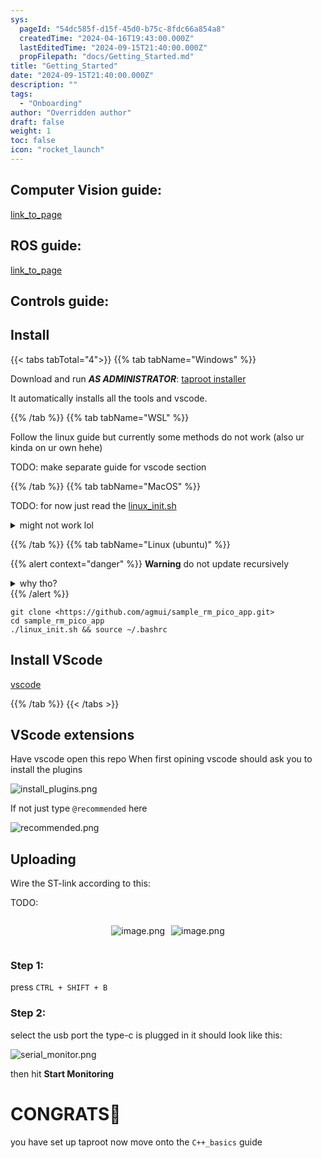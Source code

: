 ```yaml
---
sys:
  pageId: "54dc585f-d15f-45d0-b75c-8fdc66a854a8"
  createdTime: "2024-04-16T19:43:00.000Z"
  lastEditedTime: "2024-09-15T21:40:00.000Z"
  propFilepath: "docs/Getting_Started.md"
title: "Getting_Started"
date: "2024-09-15T21:40:00.000Z"
description: ""
tags:
  - "Onboarding"
author: "Overridden author"
draft: false
weight: 1
toc: false
icon: "rocket_launch"
---
```


## Computer Vision guide:

[link_to_page](86d45bc0-388b-4d26-8848-44f255f73d0e)

## ROS guide:

[link_to_page](3c76c1de-ec8f-46d6-8b0a-294005edc2d5)

## Controls guide:

## Install

{{< tabs tabTotal="4">}}
{{% tab tabName="Windows" %}}

Download and run _**AS ADMINISTRATOR**_: [taproot installer](https://github.com/Thornbots/TeachingFreshies/releases/tag/1.0)

It automatically installs all the tools and vscode.

{{% /tab %}}
{{% tab tabName="WSL" %}}

Follow the linux guide but currently some methods do not work (also ur kinda on ur own hehe)

TODO: make separate guide for vscode section

{{% /tab %}}
{{% tab tabName="MacOS" %}}

TODO: for now just read the [linux_init.sh](https://github.com/agmui/sample_rm_pico_app/blob/main/linux_init.sh)

<details>
<summary>might not work lol</summary>

`brew install libusb pkg-config`

Next install: [vscode](https://code.visualstudio.com/Download)

</details>

{{% /tab %}}
{{% tab tabName="Linux (ubuntu)" %}}

{{% alert context="danger" %}}
**Warning** do not update recursively
<details>
<summary>why tho?</summary>
There are some submodules that may go on for a while (like tinyusb) and I highly
recommend you don't need to get them.
If you want to see what submodules I update just look in `linux_init.sh`
</details>
{{% /alert %}}

```shell
git clone <https://github.com/agmui/sample_rm_pico_app.git>
cd sample_rm_pico_app
./linux_init.sh && source ~/.bashrc
```

## Install VScode

[vscode](https://code.visualstudio.com/Download)

{{% /tab %}}
{{< /tabs >}}

## VScode extensions

Have vscode open this repo
When first opining vscode should ask you to install the plugins

![install_plugins.png](https://prod-files-secure.s3.us-west-2.amazonaws.com/d518164a-d88e-44d1-a4ee-3adb3bd8bce0/89bd30f0-1825-4e77-867b-0a41ce370880/install_plugins.png?X-Amz-Algorithm=AWS4-HMAC-SHA256&X-Amz-Content-Sha256=UNSIGNED-PAYLOAD&X-Amz-Credential=ASIAZI2LB466SWETWIWY%2F20250307%2Fus-west-2%2Fs3%2Faws4_request&X-Amz-Date=20250307T190139Z&X-Amz-Expires=3600&X-Amz-Security-Token=IQoJb3JpZ2luX2VjEAMaCXVzLXdlc3QtMiJIMEYCIQCCW4N6%2FIIufqltKnPzT8cVaIEjRQtpkKJfk1Ut5R%2BwaAIhAPBBZl%2FjM4Lltx5ax5JFN%2BXbOgCrNPiW35%2FsM79IPedgKv8DCEwQABoMNjM3NDIzMTgzODA1IgwM618Gqw%2BYWYw6RUgq3AOvn8JU7Uh%2BBxYpNvvdfpplqIHQH8jUICgWPZVLgLUL%2F6cNs3VY6rQVa5JBzeJxnyqhXc083CfMz2bj7OXFXrtbNUJk3UNlVhs3A9PMfbzohsFHMqnCyKMt83qdNJQyHr6Qv2kd1Br5034X7F2w5Uxu6tXfz0CgPeajSi%2BTJrgT8wp3K3fZr%2FKo2O9tezkjuQDrjn53%2FwcOM%2Fot%2BkguAmWiSJdKmfeF0zwQ7cdgrbvHBefrgUR6pBPQUfG0a89LZsEnEmMSt0L0JNtv26zgt%2BIEUR5jVUPQl1Ya9wacgy7T8kkYN2Kg01EZ2%2BQAQ%2BUOoOX4YuipW%2FDFW7ScDHtRvkLI6%2FuJ54%2FCPlgHq4rjjV%2BTrPVQN%2FfSs1OsOgAOoN3%2FMJVllo6NNsbSj7L3nTsJgDPYZIFO2q0ZRIksvCB%2FjFgMijYfAIZo%2Blwc4zra5t3t1QMvwamD6bo0nDDWktrdPK%2FKA3TUuFRbnc3epcxYPDBIE0B6oJt0yt%2BAesLbyjsuYJIJxB4qhNr0b7MWUZ0gcKt%2BUhdgWfuUEcZ2GHUotVsFRzE83BwbP48Uh%2BiVnn6dWwDCxIi%2F6biJKZTpCy6ny1NMi1afNVPNeCVCTqGM7Fd2oUc3Nhrsblh7qpxdAjD3%2F6y%2BBjqkAYfIcyo8dO%2FwSdkgNIYrd%2B%2BJ1TujHwKhHbc8V2N6LJlXhr0IxyKxlufRZze%2BzKYBwPjdBme85mOl9elp8EwimEY%2Fz29O1lzW56lbqqQ2nOt6MoVNLpnUG6%2BYyAuJ5hobP5Fmcw1dMvBnsjwJPaSi5R6zLcRlX4GS4N3p3GjvevF10P58G%2FK9GG%2BBd0NL8ymXuavB%2FNmRmuo08bKA8HHl6909SuM3&X-Amz-Signature=12bd8da6f86122864806f704cc745a3f3ffeb5a1c9f16b6f5d8313fcc185cec2&X-Amz-SignedHeaders=host&x-id=GetObject)

If not just type `@recommended` here  

![recommended.png](https://prod-files-secure.s3.us-west-2.amazonaws.com/d518164a-d88e-44d1-a4ee-3adb3bd8bce0/61e661e9-5d85-4dfc-be0d-8d2097a5e793/recommended.png?X-Amz-Algorithm=AWS4-HMAC-SHA256&X-Amz-Content-Sha256=UNSIGNED-PAYLOAD&X-Amz-Credential=ASIAZI2LB466SWETWIWY%2F20250307%2Fus-west-2%2Fs3%2Faws4_request&X-Amz-Date=20250307T190139Z&X-Amz-Expires=3600&X-Amz-Security-Token=IQoJb3JpZ2luX2VjEAMaCXVzLXdlc3QtMiJIMEYCIQCCW4N6%2FIIufqltKnPzT8cVaIEjRQtpkKJfk1Ut5R%2BwaAIhAPBBZl%2FjM4Lltx5ax5JFN%2BXbOgCrNPiW35%2FsM79IPedgKv8DCEwQABoMNjM3NDIzMTgzODA1IgwM618Gqw%2BYWYw6RUgq3AOvn8JU7Uh%2BBxYpNvvdfpplqIHQH8jUICgWPZVLgLUL%2F6cNs3VY6rQVa5JBzeJxnyqhXc083CfMz2bj7OXFXrtbNUJk3UNlVhs3A9PMfbzohsFHMqnCyKMt83qdNJQyHr6Qv2kd1Br5034X7F2w5Uxu6tXfz0CgPeajSi%2BTJrgT8wp3K3fZr%2FKo2O9tezkjuQDrjn53%2FwcOM%2Fot%2BkguAmWiSJdKmfeF0zwQ7cdgrbvHBefrgUR6pBPQUfG0a89LZsEnEmMSt0L0JNtv26zgt%2BIEUR5jVUPQl1Ya9wacgy7T8kkYN2Kg01EZ2%2BQAQ%2BUOoOX4YuipW%2FDFW7ScDHtRvkLI6%2FuJ54%2FCPlgHq4rjjV%2BTrPVQN%2FfSs1OsOgAOoN3%2FMJVllo6NNsbSj7L3nTsJgDPYZIFO2q0ZRIksvCB%2FjFgMijYfAIZo%2Blwc4zra5t3t1QMvwamD6bo0nDDWktrdPK%2FKA3TUuFRbnc3epcxYPDBIE0B6oJt0yt%2BAesLbyjsuYJIJxB4qhNr0b7MWUZ0gcKt%2BUhdgWfuUEcZ2GHUotVsFRzE83BwbP48Uh%2BiVnn6dWwDCxIi%2F6biJKZTpCy6ny1NMi1afNVPNeCVCTqGM7Fd2oUc3Nhrsblh7qpxdAjD3%2F6y%2BBjqkAYfIcyo8dO%2FwSdkgNIYrd%2B%2BJ1TujHwKhHbc8V2N6LJlXhr0IxyKxlufRZze%2BzKYBwPjdBme85mOl9elp8EwimEY%2Fz29O1lzW56lbqqQ2nOt6MoVNLpnUG6%2BYyAuJ5hobP5Fmcw1dMvBnsjwJPaSi5R6zLcRlX4GS4N3p3GjvevF10P58G%2FK9GG%2BBd0NL8ymXuavB%2FNmRmuo08bKA8HHl6909SuM3&X-Amz-Signature=7282bf36b9afed6c4380fc9f9f081520b627916b0571ff9e00bd826784cc76f1&X-Amz-SignedHeaders=host&x-id=GetObject)

## Uploading

Wire the ST-link according to this:

TODO:

<div style="display: flex;flex-direction: row; column-gap:10px; max-width: 630px;justify-content: center;">
<div>

![image.png](https://prod-files-secure.s3.us-west-2.amazonaws.com/d518164a-d88e-44d1-a4ee-3adb3bd8bce0/210ecb78-1116-4d7b-b9b7-2292f66fa2c2/image.png?X-Amz-Algorithm=AWS4-HMAC-SHA256&X-Amz-Content-Sha256=UNSIGNED-PAYLOAD&X-Amz-Credential=ASIAZI2LB466ZHGXIY6P%2F20250307%2Fus-west-2%2Fs3%2Faws4_request&X-Amz-Date=20250307T190143Z&X-Amz-Expires=3600&X-Amz-Security-Token=IQoJb3JpZ2luX2VjEAMaCXVzLXdlc3QtMiJHMEUCIQD19U7Yj7KMsAgGtdgRzVGQqCvzXOGHrITDSCtNxrCFuAIgCP%2BdUrGCYnjMmjmYqlfMQE19LbXSmuGJDL8vzc22b30q%2FwMITBAAGgw2Mzc0MjMxODM4MDUiDKUgiTEgvxTrEQp1rCrcA3L4ND%2BvTtgPrjj17kUDFFuVGVfC0qh6PDBgnPu5yklnkG%2BNMR8fAnlX7ajPUuc%2Br%2BZo%2B20hutK%2FpQAm1jt2sra9EHXAYjZ47hNpfwwUHNLwPrOpnFZtMzcWx6kUS67bMyz4GOPU9l7zaKlkW3eZXCfbciUgKuaqv8CRGkrvq6q%2BEGRhGATG5QxNsR1lFPjnMsxxsGycFBZKM1Op4QqwmheOS29SJZkruPdPdEyUfHgjIrXsr%2F8TbrInTKfubuIFhsAnhtj8kdIafyArPqka7GDLrkKgvyLyjZ0IB7Jp5xzxEKs6WpO9d4Wv7izu2IpLD0s6df3edzGcn6OtJZ6lnLFmLlpbFZa6JS1pB7OR2LKCNp2vvZxJF%2Filk%2Bn0YD7ZgBqZ9Yj05RdApuKZan9k8dwQYZ8EsbulhnBaXWuF%2BYiTxwXxclnQyzJc%2BuklkyRJgupQ%2B9V4tw1Pr0x8CrDJXOynXoLdN%2FzQRH%2Bq7sfAdZOHzCGO17jnb7g0jt7SIFTNKpGctfvAg7VUYT7zolv2btHnNo7J9EI7ZogE7ee4N3J1wOaEBD1FryQEn%2BqOtlaMFQ11Hr9Yb46kECuxAURAXLQZr5LJTRUs8dY3CyJ0nYK6hs9TrtmJvmgqYWE4MKqArb4GOqUBtHP5RKQiYb9hhC8bbmfxHHQ7uFXvRLUsj3lXOJCLo3iPL08CyUj3hrAz2HNNH4BfctDcFWs%2FfePvkOA3UxnZjR2jBDnnzvicVQOShgczrHLGuWZvAkNkeGgatgw7Y5K94E1KAWmUPohe1WE9kqrTtgMB%2BZ3rturtIcOD9rz1mndCdeH3ADJQtG9TjpbEeB0opBwpTuop3WWwYpCXLw0hayNuP99G&X-Amz-Signature=8d51ffd2ecd2fa34c58d58509fd91c6ad106d8167fd8e3e1f18ff5f3dfc9e8b0&X-Amz-SignedHeaders=host&x-id=GetObject)

</div>
<div>

![image.png](https://prod-files-secure.s3.us-west-2.amazonaws.com/d518164a-d88e-44d1-a4ee-3adb3bd8bce0/33a0fd0f-8ca6-4a86-8e09-26e95ded1fff/image.png?X-Amz-Algorithm=AWS4-HMAC-SHA256&X-Amz-Content-Sha256=UNSIGNED-PAYLOAD&X-Amz-Credential=ASIAZI2LB466XVUNZKYU%2F20250307%2Fus-west-2%2Fs3%2Faws4_request&X-Amz-Date=20250307T190145Z&X-Amz-Expires=3600&X-Amz-Security-Token=IQoJb3JpZ2luX2VjEAMaCXVzLXdlc3QtMiJHMEUCIQDxV9sbIbs%2B32rVR5RGgr6kZXQTkRuFxjZUirQE3pSTOQIgPGvcfY3Kj6VgLirnFw7gDV99xadRC6mzCNRnSQeRjZcq%2FwMITBAAGgw2Mzc0MjMxODM4MDUiDAsxqUp9G76FCZtbOyrcA6xmiPOEq4%2BKaPMd3rqHYMqmIhvvyXyOHH2wd3KCiFNbAg2rV61dlQyVwwWp9dFi8WXPlA1ZZHMDHHPXE9OaPPFPc5AB2afxXf5QMCZ85v38sK7AE83JiQDzW1pAAvRTt3SH5nsOgl9VOHMVQ5TYo5Jo9P%2BG7lVVJMW5ukZ0SIl4XaPTl%2F2Of5PAGlotAOFai5BDvZhhFZtG2VOvpPOOcf4V5gxCjD6AyNesrzVKcQ%2FXvIugFNv%2FLfZ1CzmEV%2FO068m%2BYWhvfeA9908Wnby77CdRLG3qypxeIIn8nexmiOPY1SjHzWXDWNEuNBjBcZYw8w3AS67cmpCJXnwjUY5iJPxHAPhhky%2BObdqdk%2FNkV%2Bl1P7Y%2FnfKYP6QPkEsIwjdlUMmNH9dL4D%2BUVWQL2loULJ%2Ft2M5P27EOxhk2froCnEDHI0BMZhtuVVP58t0RrB61yJbII6Hjj1M3%2Byg15sUk4gZyeqXx181SqCbdAE8ExIChDiZgAAf9dgctswXb%2B%2F9jRs0zdlKZm5k%2BUlW1FSi%2FUdtltSMTWYwyVuYPXiQcD5R8ZoVTPK%2FMGlM5cCRPBu8zd1%2BB%2BNqwrkoUf2iZ4Uq8fT9zfyjCt8F4S%2BSQcnLSzQs6S9RrevbkvJPe1o2vMMv%2FrL4GOqUB7gnna4bemhtzGJGQR4B9udq1WvMrdiEsujiEda1flFujA%2F%2BDekWHwBaIgQH3jLur1bHSHWv5oX0qn92cNZ9m2ut1g%2BdUjRt%2FWRRJFuqjJJJ3KQbGwd%2F74pvJj46qf4dTHg2s73SnH2uoE834U4iIRF0urUM%2BAHyQ%2FejL0%2FHkoIcTYEMQWacHgtiIzUju9YHQATHjNc7aLMoNVT%2BPzIiRPcWS8n%2Fi&X-Amz-Signature=e197743224fc9564a039ea8e9cb35a990d211d28de55260daa5dd42babf676b4&X-Amz-SignedHeaders=host&x-id=GetObject)

</div>
</div>

### Step 1:

press `CTRL + SHIFT + B`

### Step 2:

select the usb port the type-c is plugged in it should look like this:

![serial_monitor.png](https://prod-files-secure.s3.us-west-2.amazonaws.com/d518164a-d88e-44d1-a4ee-3adb3bd8bce0/f03f4774-05d4-4393-b6a0-d5efb6d315ab/serial_monitor.png?X-Amz-Algorithm=AWS4-HMAC-SHA256&X-Amz-Content-Sha256=UNSIGNED-PAYLOAD&X-Amz-Credential=ASIAZI2LB466SWETWIWY%2F20250307%2Fus-west-2%2Fs3%2Faws4_request&X-Amz-Date=20250307T190139Z&X-Amz-Expires=3600&X-Amz-Security-Token=IQoJb3JpZ2luX2VjEAMaCXVzLXdlc3QtMiJIMEYCIQCCW4N6%2FIIufqltKnPzT8cVaIEjRQtpkKJfk1Ut5R%2BwaAIhAPBBZl%2FjM4Lltx5ax5JFN%2BXbOgCrNPiW35%2FsM79IPedgKv8DCEwQABoMNjM3NDIzMTgzODA1IgwM618Gqw%2BYWYw6RUgq3AOvn8JU7Uh%2BBxYpNvvdfpplqIHQH8jUICgWPZVLgLUL%2F6cNs3VY6rQVa5JBzeJxnyqhXc083CfMz2bj7OXFXrtbNUJk3UNlVhs3A9PMfbzohsFHMqnCyKMt83qdNJQyHr6Qv2kd1Br5034X7F2w5Uxu6tXfz0CgPeajSi%2BTJrgT8wp3K3fZr%2FKo2O9tezkjuQDrjn53%2FwcOM%2Fot%2BkguAmWiSJdKmfeF0zwQ7cdgrbvHBefrgUR6pBPQUfG0a89LZsEnEmMSt0L0JNtv26zgt%2BIEUR5jVUPQl1Ya9wacgy7T8kkYN2Kg01EZ2%2BQAQ%2BUOoOX4YuipW%2FDFW7ScDHtRvkLI6%2FuJ54%2FCPlgHq4rjjV%2BTrPVQN%2FfSs1OsOgAOoN3%2FMJVllo6NNsbSj7L3nTsJgDPYZIFO2q0ZRIksvCB%2FjFgMijYfAIZo%2Blwc4zra5t3t1QMvwamD6bo0nDDWktrdPK%2FKA3TUuFRbnc3epcxYPDBIE0B6oJt0yt%2BAesLbyjsuYJIJxB4qhNr0b7MWUZ0gcKt%2BUhdgWfuUEcZ2GHUotVsFRzE83BwbP48Uh%2BiVnn6dWwDCxIi%2F6biJKZTpCy6ny1NMi1afNVPNeCVCTqGM7Fd2oUc3Nhrsblh7qpxdAjD3%2F6y%2BBjqkAYfIcyo8dO%2FwSdkgNIYrd%2B%2BJ1TujHwKhHbc8V2N6LJlXhr0IxyKxlufRZze%2BzKYBwPjdBme85mOl9elp8EwimEY%2Fz29O1lzW56lbqqQ2nOt6MoVNLpnUG6%2BYyAuJ5hobP5Fmcw1dMvBnsjwJPaSi5R6zLcRlX4GS4N3p3GjvevF10P58G%2FK9GG%2BBd0NL8ymXuavB%2FNmRmuo08bKA8HHl6909SuM3&X-Amz-Signature=00d9df8df832568ac3a3098904f5198ba7e2f9872b04fc19df3f5f7937be45b3&X-Amz-SignedHeaders=host&x-id=GetObject)

then hit **Start Monitoring**

# CONGRATS🎉

you have set up taproot now move onto the `C++_basics` guide
